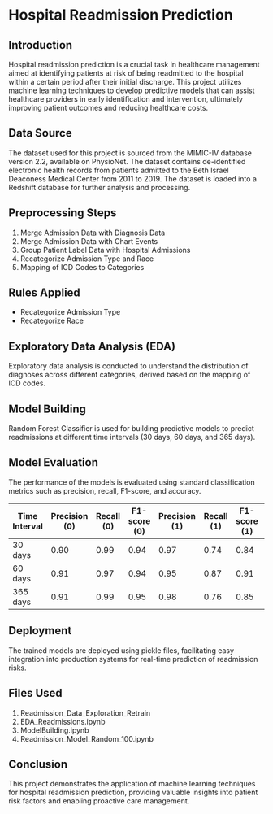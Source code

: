 # Hospital Readmission Prediction

## Introduction
Hospital readmission prediction is a crucial task in healthcare management aimed at identifying patients at risk of being readmitted to the hospital within a certain period after their initial discharge. This project utilizes machine learning techniques to develop predictive models that can assist healthcare providers in early identification and intervention, ultimately improving patient outcomes and reducing healthcare costs.

## Data Source
The dataset used for this project is sourced from the MIMIC-IV database version 2.2, available on PhysioNet. The dataset contains de-identified electronic health records from patients admitted to the Beth Israel Deaconess Medical Center from 2011 to 2019. The dataset is loaded into a Redshift database for further analysis and processing.

## Preprocessing Steps
1. Merge Admission Data with Diagnosis Data
2. Merge Admission Data with Chart Events
3. Group Patient Label Data with Hospital Admissions
4. Recategorize Admission Type and Race
5. Mapping of ICD Codes to Categories

## Rules Applied
- Recategorize Admission Type
- Recategorize Race

## Exploratory Data Analysis (EDA)
Exploratory data analysis is conducted to understand the distribution of diagnoses across different categories, derived based on the mapping of ICD codes.

## Model Building
Random Forest Classifier is used for building predictive models to predict readmissions at different time intervals (30 days, 60 days, and 365 days).

## Model Evaluation
The performance of the models is evaluated using standard classification metrics such as precision, recall, F1-score, and accuracy.

| Time Interval | Precision (0) | Recall (0) | F1-score (0) | Precision (1) | Recall (1) | F1-score (1) | Accuracy |
|---------------|---------------|------------|--------------|---------------|------------|--------------|----------|
| 30 days       | 0.90          | 0.99       | 0.94         | 0.97          | 0.74       | 0.84         | 0.92     |
| 60 days       | 0.91          | 0.97       | 0.94         | 0.95          | 0.87       | 0.91         | 0.92     |
| 365 days      | 0.91          | 0.99       | 0.95         | 0.98          | 0.76       | 0.85         | 0.93     |

## Deployment
The trained models are deployed using pickle files, facilitating easy integration into production systems for real-time prediction of readmission risks.

## Files Used
1. Readmission_Data_Exploration_Retrain
2. EDA_Readmissions.ipynb
3. ModelBuilding.ipynb
4. Readmission_Model_Random_100.ipynb

## Conclusion
This project demonstrates the application of machine learning techniques for hospital readmission prediction, providing valuable insights into patient risk factors and enabling proactive care management.
